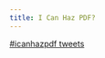 ```yaml
---
title: I Can Haz PDF?
---
```

<ul id="links">
</ul>

<a class="twitter-timeline" href="https://twitter.com/hashtag/icanhazpdf" data-widget-id="656961581427896324">#icanhazpdf tweets</a>

<script src="/javascripts/icanhaz.js"></script>

